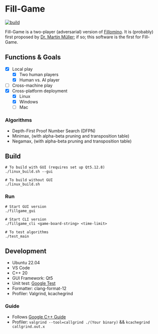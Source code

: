 # Fill-Game

[![build](https://github.com/pwyq/Fill-Game/actions/workflows/c-cpp.yml/badge.svg)](https://github.com/pwyq/Fill-Game/actions/workflows/c-cpp.yml)

Fill-Game is a two-player (adversarial) version of [Fillomino](https://en.wikipedia.org/wiki/Fillomino). It is (probably) first proposed by [Dr. Martin Müller](https://webdocs.cs.ualberta.ca/~mmueller/); if so; this software is the first for Fill-Game.

## Functions & Goals

- [x] Local play
    - [x] Two human players
    - [x] Human vs. AI player
- [ ] Cross-machine play
- [x] Cross-platform deployment
    - [x] Linux
    - [x] Windows 
    - [ ] Mac

### Algorithms
- Depth-First Proof Number Search (DFPN)
- Minimax, (with alpha-beta pruning and transposition table)
- Negamax, (with alpha-beta pruning and transposition table)

## Build

```
# To build with GUI (requires set up Qt5.12.8)
./linux_build.sh --gui

# To build without GUI
./linux_build.sh
```

### Run
```
# Start GUI version
./fillgame_gui

# Start CLI version
./fillgame_cli <game-board-string> <time-limit>

# To test algorithms
./test_main
```

## Development

- Ubuntu 22.04
- VS Code
- C++ 20
- GUI Framework: Qt5
- Unit test: [Google Test](https://github.com/google/googletest)
- Formatter: clang-format-12
- Profiler: Valgrind, kcachegrind

### Guide
- Follows [Google C++ Guide](https://google.github.io/styleguide/cppguide.html)
- Profiler: `valgrind --tool=callgrind ./(Your binary)` && `kcachegrind callgrind.out.x`
